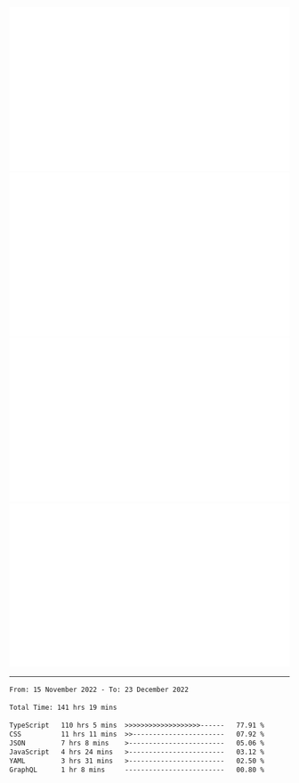<div align="center">
  
  ![](https://raw.githubusercontent.com/iaizawa0623/github-stats/master/generated/overview.svg#gh-dark-mode-only)
  ![](https://raw.githubusercontent.com/iaizawa0623/github-stats/master/generated/overview.svg#gh-light-mode-only)
  ![](https://raw.githubusercontent.com/iaizawa0623/github-stats/master/generated/languages.svg#gh-dark-mode-only)
  ![](https://raw.githubusercontent.com/iaizawa0623/github-stats/master/generated/languages.svg#gh-light-mode-only)

</div>


<!-- <a href="https://github.com/anuraghazra/github-readme-stats">
  <img src="https://github-readme-stats.vercel.app/api?username=iaizawa0623&show_icons=true&count_private=true&theme=dracula&line_height=40" />
  <img src="https://github-readme-stats.vercel.app/api/top-langs/?username=iaizawa0623&count_private=true&theme=dracula" />
</a>
 -->
***

<!--START_SECTION:waka-->

```text
From: 15 November 2022 - To: 23 December 2022

Total Time: 141 hrs 19 mins

TypeScript   110 hrs 5 mins  >>>>>>>>>>>>>>>>>>>------   77.91 %
CSS          11 hrs 11 mins  >>-----------------------   07.92 %
JSON         7 hrs 8 mins    >------------------------   05.06 %
JavaScript   4 hrs 24 mins   >------------------------   03.12 %
YAML         3 hrs 31 mins   >------------------------   02.50 %
GraphQL      1 hr 8 mins     -------------------------   00.80 %
```

<!--END_SECTION:waka-->
